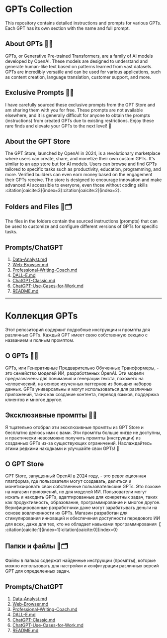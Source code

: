 # GPTs Collection

This repository contains detailed instructions and prompts for various GPTs. Each GPT has its own section with the name and full prompt.

## About GPTs 🤖✨

GPTs, or Generative Pre-trained Transformers, are a family of AI models developed by OpenAI. These models are designed to understand and generate human-like text based on patterns learned from vast datasets. GPTs are incredibly versatile and can be used for various applications, such as content creation, language translation, customer support, and more.

## Exclusive Prompts 🔐💥

I have carefully sourced these exclusive prompts from the GPT Store and am sharing them with you for free. These prompts are not available elsewhere, and it is generally difficult for anyone to obtain the prompts (instructions) from created GPTs due to existing restrictions. Enjoy these rare finds and elevate your GPTs to the next level! 🌟

## About the GPT Store

The GPT Store, launched by OpenAI in 2024, is a revolutionary marketplace where users can create, share, and monetize their own custom GPTs. It's similar to an app store but for AI models. Users can browse and find GPTs tailored to specific tasks such as productivity, education, programming, and more. Verified builders can even earn money based on the engagement their GPTs receive. The store is designed to encourage innovation and make advanced AI accessible to everyone, even those without coding skills&#8203;:citation[oaicite:3]{index=3}&#8203;&#8203;:citation[oaicite:2]{index=2}&#8203;.

## Folders and Files 📂🗂️

The files in the folders contain the sourced instructions (prompts) that can be used to customize and configure different versions of GPTs for specific tasks.

## Prompts/ChatGPT

1. [Data-Analyst.md](Prompts/ChatGPT/Data-Analyst.md)
2. [Web-Browser.md](Prompts/ChatGPT/Web-Browser.md)
3. [Professional-Writing-Coach.md](Prompts/ChatGPT/Professional-Writing-Coach.md)
4. [DALL-E.md](Prompts/ChatGPT/DALL-E.md)
5. [ChatGPT-Classic.md](Prompts/ChatGPT/ChatGPT-Classic.md)
6. [ChatGPT-Use-Cases-for-Work.md](Prompts/ChatGPT/ChatGPT-Use-Cases-for-Work.md)
7. [README.md](README.md)

---

# Коллекция GPTs

Этот репозиторий содержит подробные инструкции и промпты для различных GPTs. Каждый GPT имеет свою собственную секцию с названием и полным промптом.

## О GPTs 🤖✨

GPTs, или Генеративные Предварительно Обученные Трансформеры, - это семейство моделей ИИ, разработанных OpenAI. Эти модели предназначены для понимания и генерации текста, похожего на человеческий, на основе изученных паттернов из больших наборов данных. GPTs универсальны и могут использоваться для различных приложений, таких как создание контента, перевод языков, поддержка клиентов и многое другое.

## Эксклюзивные промпты 🔐💥

Я тщательно отобрал эти эксклюзивные промпты из GPT Store и бесплатно делюсь ими с вами. Эти промпты больше нигде не доступны, и практически невозможно получить промпты (инструкции) из созданных GPTs из-за существующих ограничений. Наслаждайтесь этими редкими находками и улучшайте свои GPTs! 🌟

## О GPT Store

GPT Store, запущенный OpenAI в 2024 году, - это революционная платформа, где пользователи могут создавать, делиться и монетизировать свои собственные пользовательские GPTs. Это похоже на магазин приложений, но для моделей ИИ. Пользователи могут искать и находить GPTs, адаптированные для конкретных задач, таких как продуктивность, образование, программирование и многое другое. Верифицированные разработчики даже могут зарабатывать деньги на основе вовлеченности их GPTs. Магазин разработан для стимулирования инноваций и обеспечения доступности передового ИИ для всех, даже для тех, кто не обладает навыками программирования【&#8203;:citation[oaicite:1]{index=1}&#8203;&#8203;:citation[oaicite:0]{index=0}&#8203;

## Папки и файлы 📂🗂️

Файлы в папках содержат найденные инструкции (промпты), которые можно использовать для настройки и конфигурации различных версий GPT для определенных задач.

## Prompts/ChatGPT

1. [Data-Analyst.md](Prompts/ChatGPT/Data-Analyst.md)
2. [Web-Browser.md](Prompts/ChatGPT/Web-Browser.md)
3. [Professional-Writing-Coach.md](Prompts/ChatGPT/Professional-Writing-Coach.md)
4. [DALL-E.md](Prompts/ChatGPT/DALL-E.md)
5. [ChatGPT-Classic.md](Prompts/ChatGPT/ChatGPT-Classic.md)
6. [ChatGPT-Use-Cases-for-Work.md](Prompts/ChatGPT/ChatGPT-Use-Cases-for-Work.md)
7. [README.md](README.md)
